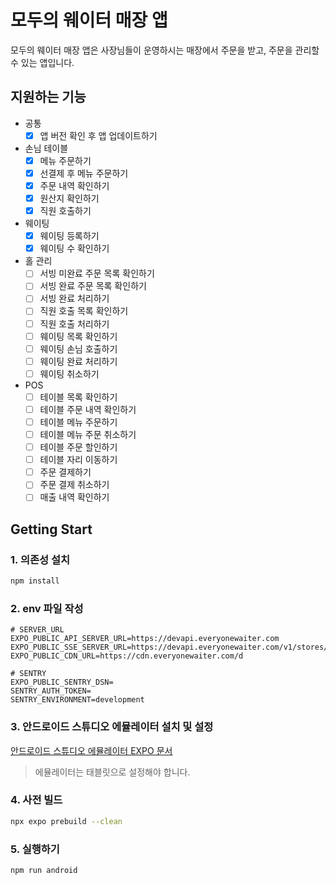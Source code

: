 # 모두의 웨이터 매장 앱

모두의 웨이터 매장 앱은 사장님들이 운영하시는 매장에서 주문을 받고, 주문을 관리할 수 있는 앱입니다.

## 지원하는 기능

- 공통
  - [x] 앱 버전 확인 후 앱 업데이트하기
- 손님 테이블
  - [x] 메뉴 주문하기
  - [x] 선결제 후 메뉴 주문하기
  - [x] 주문 내역 확인하기
  - [x] 원산지 확인하기
  - [x] 직원 호출하기
- 웨이팅
  - [x] 웨이팅 등록하기
  - [x] 웨이팅 수 확인하기
- 홀 관리
  - [ ] 서빙 미완료 주문 목록 확인하기
  - [ ] 서빙 완료 주문 목록 확인하기
  - [ ] 서빙 완료 처리하기
  - [ ] 직원 호출 목록 확인하기
  - [ ] 직원 호출 처리하기
  - [ ] 웨이팅 목록 확인하기
  - [ ] 웨이팅 손님 호출하기
  - [ ] 웨이팅 완료 처리하기
  - [ ] 웨이팅 취소하기
- POS
  - [ ] 테이블 목록 확인하기
  - [ ] 테이블 주문 내역 확인하기
  - [ ] 테이블 메뉴 주문하기
  - [ ] 테이블 메뉴 주문 취소하기
  - [ ] 테이블 주문 할인하기
  - [ ] 테이블 자리 이동하기
  - [ ] 주문 결제하기
  - [ ] 주문 결제 취소하기
  - [ ] 매출 내역 확인하기

## Getting Start

### 1. 의존성 설치

```bash
npm install
```

### 2. env 파일 작성

```env
# SERVER_URL
EXPO_PUBLIC_API_SERVER_URL=https://devapi.everyonewaiter.com
EXPO_PUBLIC_SSE_SERVER_URL=https://devapi.everyonewaiter.com/v1/stores/subscribe
EXPO_PUBLIC_CDN_URL=https://cdn.everyonewaiter.com/d

# SENTRY
EXPO_PUBLIC_SENTRY_DSN=
SENTRY_AUTH_TOKEN=
SENTRY_ENVIRONMENT=development
```

### 3. 안드로이드 스튜디오 에뮬레이터 설치 및 설정

[안드로이드 스튜디오 에뮬레이터 EXPO 문서](https://docs.expo.dev/workflow/android-studio-emulator/)

> 에뮬레이터는 태블릿으로 설정해야 합니다.

### 4. 사전 빌드

```bash
npx expo prebuild --clean
```

### 5. 실행하기

```bash
npm run android
```
